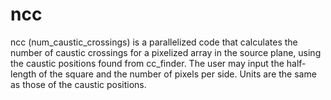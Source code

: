 # ncc
ncc (num_caustic_crossings) is a parallelized code that calculates the number of caustic crossings for a pixelized array in the source plane, 
using the caustic positions found from cc_finder. The user may input the half-length of the square and the number of pixels per side. 
Units are the same as those of the caustic positions.